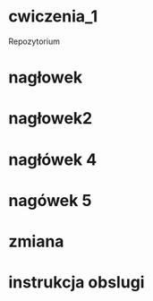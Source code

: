 # cwiczenia_1
Repozytorium
# nagłowek

# nagłowek2

# nagłówek 4

# nagówek 5

# zmiana


# instrukcja obslugi